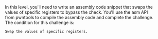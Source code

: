 In this level, you'll need to write an assembly code snippet that swaps the values of specific registers to bypass the check. You'll use the asm API from pwntools to compile the assembly code and complete the challenge. The condition for this challenge is:

```
Swap the values of specific registers.
```